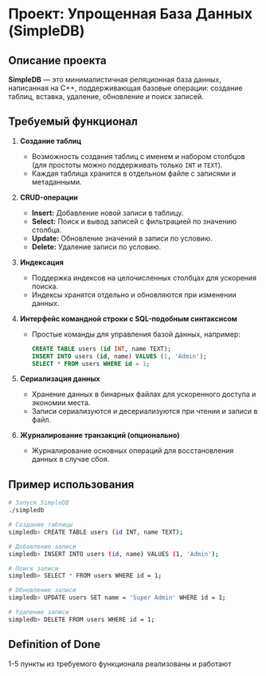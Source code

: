 # Проект: Упрощенная База Данных (SimpleDB)

## Описание проекта
**SimpleDB** — это минималистичная реляционная база данных, написанная на С++, поддерживающая базовые операции: создание таблиц, вставка, удаление, обновление и поиск записей. 

## Требуемый функционал
1. **Создание таблиц**
   - Возможность создания таблиц с именем и набором столбцов (для простоты можно поддерживать только `INT` и `TEXT`).
   - Каждая таблица хранится в отдельном файле с записями и метаданными.

2. **CRUD-операции**
   - **Insert:** Добавление новой записи в таблицу.
   - **Select:** Поиск и вывод записей с фильтрацией по значению столбца.
   - **Update:** Обновление значений в записи по условию.
   - **Delete:** Удаление записи по условию.

3. **Индексация**
   - Поддержка индексов на целочисленных столбцах для ускорения поиска.
   - Индексы хранятся отдельно и обновляются при изменении данных.

4. **Интерфейс командной строки с SQL-подобным синтаксисом**
   - Простые команды для управления базой данных, например:
     ```sql
     CREATE TABLE users (id INT, name TEXT);
     INSERT INTO users (id, name) VALUES (1, 'Admin');
     SELECT * FROM users WHERE id = 1;
     ```

5. **Сериализация данных**
   - Хранение данных в бинарных файлах для ускоренного доступа и экономии места.
   - Записи сериализуются и десериализуются при чтении и записи в файл.

6. **Журналирование транзакций (опционально)**
   - Журналирование основных операций для восстановления данных в случае сбоя.

## Пример использования
```bash
# Запуск SimpleDB
./simpledb

# Создание таблицы
simpledb> CREATE TABLE users (id INT, name TEXT);

# Добавление записи
simpledb> INSERT INTO users (id, name) VALUES (1, 'Admin');

# Поиск записи
simpledb> SELECT * FROM users WHERE id = 1;

# Обновление записи
simpledb> UPDATE users SET name = 'Super Admin' WHERE id = 1;

# Удаление записи
simpledb> DELETE FROM users WHERE id = 1;
```

## Definition of Done
1-5 пункты из требуемого функционала реализованы и работают

